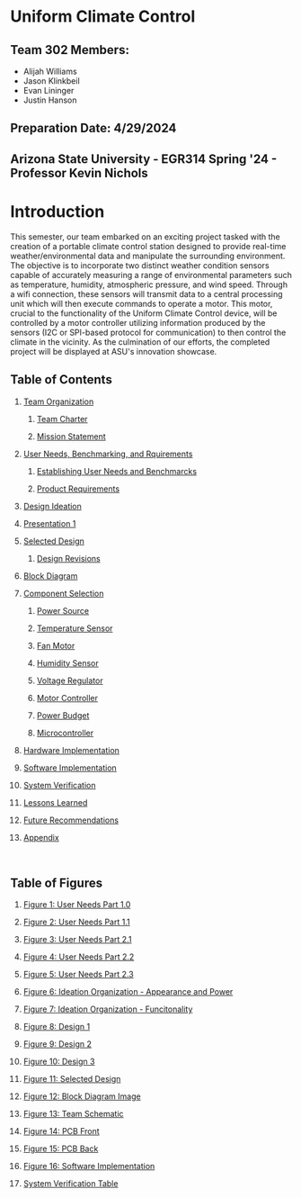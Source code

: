 <!--
    Things to update:
        *software Implementation
        *block diagram varification table
        *Proof-Read everything
-->

# Uniform Climate Control


## Team 302 Members:

* Alijah Williams
* Jason Klinkbeil 
* Evan Lininger
* Justin Hanson

## Preparation Date: 4/29/2024

<!--
[Table of Contents](#table-of-contents)  
example of link to a header

[Link to Example Header](page1.md#example-header)
Link to header on other page
-->



## Arizona State University - EGR314 Spring '24 - Professor Kevin Nichols 

# Introduction

<!-- This semester, our team was assigned with creating a mobile weather station that utilizes two different weather condition sensors to record and operate a motor via wifi connection. The allowed sensors are:

* Temperature
* Humidity
* Atmospheric Pressure
* Wind Speed

The motor must additionally be controlled by a motor controller communicating over the I2C or SPI-based protocol. Once completed, the assigned projects will then be displayed at an innovation showcase where a working model is required. -->

This semester, our team embarked on an exciting project tasked with the creation of a portable climate control station designed to provide real-time weather/environmental data and manipulate the surrounding environment. The objective is to incorporate two distinct weather condition sensors capable of accurately measuring a range of environmental parameters such as temperature, humidity, atmospheric pressure, and wind speed. Through a wifi connection, these sensors will transmit data to a central processing unit which will then execute commands to operate a motor. This motor, crucial to the functionality of the Uniform Climate Control device, will be controlled by a motor controller utilizing information produced by the sensors (I2C or SPI-based protocol for communication) to then control the climate in the vicinity. As the culmination of our efforts, the completed project will be displayed at ASU's innovation showcase.

## Table of Contents

1. [Team Organization](TeamOrganization.md)

    1. [Team Charter](TeamOrganization.md#team-charter)

    2. [Mission Statement](TeamOrganization.md#Mission-Statement)

2. [User Needs, Benchmarking, and Rquirements](UserNeeds.md)

    1. [Establishing User Needs and Benchmarcks](UserNeeds.md#establishing-user-needs-and-benchmarks)

    2. [Product Requirements](UserNeeds.md#product-requirements)

3. [Design Ideation](DesignIdeation.md)

4. [Presentation 1](Presentation1.md)

5. [Selected Design](SelectedDesign.md)

    1. [Design Revisions](SelectedDesign.md#design-revisions)

6. [Block Diagram](BlockDiagram.md)

7. [Component Selection](ComponentSelection.md)

    1. [Power Source](ComponentSelection.md#power-source)

    2. [Temperature Sensor](ComponentSelection.md#temperature-sensor)

    3. [Fan Motor](ComponentSelection.md#fan-motor)

    4. [Humidity Sensor](ComponentSelection.md#humidity-sensor)

    5. [Voltage Regulator](ComponentSelection.md#voltage-regulator)

    6. [Motor Controller](ComponentSelection.md#motor-controller)

    7. [Power Budget](ComponentSelection.md#power-budget)

    8. [Microcontroller](ComponentSelection.md#microcontroller)

8. [Hardware Implementation](HardwareImplementation.md)

9. [Software Implementation](SoftwareImplementation.md)

10. [System Verification](SystemVerification.md)

11. [Lessons Learned](LessonsLearned.md)

12. [Future Recommendations](FutureRecommendations.md)

13. [Appendix](Appendix/AppendixMain.md)

<br>

## Table of Figures

1. [Figure 1:  User Needs Part 1.0](UserNeeds.md#establishing-user-needs-and-benchmarks)

2. [Figure 2: User Needs Part 1.1](UserNeeds.md#establishing-user-needs-and-benchmarks)

3. [Figure 3: User Needs Part 2.1](UserNeeds.md#establishing-user-needs-and-benchmarks)

4. [Figure 4: User Needs Part 2.2](UserNeeds.md#establishing-user-needs-and-benchmarks)

5. [Figure 5: User Needs Part 2.3](UserNeeds.md#establishing-user-needs-and-benchmarks)

6. [Figure 6: Ideation Organization - Appearance and Power](DesignIdeation.md)

7. [Figure 7: Ideation Organization - Funcitonality](DesignIdeation.md)

8. [Figure 8: Design 1](DesignIdeation.md)

9. [Figure 9: Design 2](DesignIdeation.md)

10. [Figure 10: Design 3](DesignIdeation.md)

11. [Figure 11: Selected Design](SelectedDesign.md)

12. [Figure 12: Block Diagram Image](BlockDiagram.md)

13. [Figure 13: Team Schematic](HardwareImplementation.md)

14. [Figure 14: PCB Front](HardwareImplementation.md)

15. [Figure 15: PCB Back](HardwareImplementation.md)

16. [Figure 16: Software Implementation](SoftwareImplementation.md)

17. [System Verification Table](SystemVerification.pdf)



<!--

# Team 302 <br> Presentation 1:


[![Presentation 1](https://raw.githubusercontent.com/ASU-EGR314-Team-302/ASU-EGR314-Team-302.gitgub.io/main/docs/assets/images/Checkpoint%201.png)](http://www.youtube.com/watch?v=8Q0dBRQYoR4)

-->
